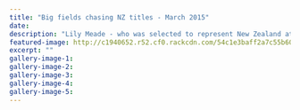 ```yaml
---
title: "Big fields chasing NZ titles - March 2015"
date: 
description: "Lily Meade - who was selected to represent New Zealand at January's Junior World Championships in Peru - will enter the Open Women's Trickers event for the first time, Wanganui Chronicle 17/3/15..."
featured-image: http://c1940652.r52.cf0.rackcdn.com/54c1e3baff2a7c55b6000f05/Lily-Meade,waterskiing.jpg
excerpt: ""
gallery-image-1: 
gallery-image-2: 
gallery-image-3: 
gallery-image-4: 
gallery-image-5: 
---
```

